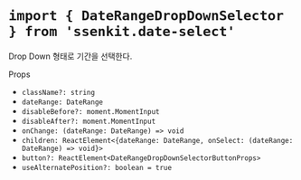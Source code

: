 # `import { DateRangeDropDownSelector } from 'ssenkit.date-select'`

Drop Down 형태로 기간을 선택한다.

Props
- `className?: string`
- `dateRange: DateRange`
- `disableBefore?: moment.MomentInput`
- `disableAfter?: moment.MomentInput`
- `onChange: (dateRange: DateRange) => void`
- `children: ReactElement<{dateRange: DateRange, onSelect: (dateRange: DateRange) => void}>`
- `button?: ReactElement<DateRangeDropDownSelectorButtonProps>`
- `useAlternatePosition?: boolean = true`